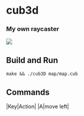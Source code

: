 # cub3d
### My own raycaster
![](https://user-images.githubusercontent.com/45951630/137108100-83da6f3c-4bfa-4ed8-b0c2-ebf2cee69f76.gif)
## Build and Run
`make && ./cub3D map/map.cub`
## Commands
|Key|Action|
|A|move left|

